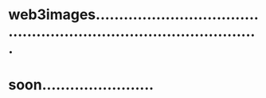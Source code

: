 # web3images.........................................................................................
# soon........................
